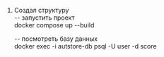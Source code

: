 1. Создал структуру  
    -- запустить проект  
    docker compose up --build  
  
    -- посмотреть базу данных  
    docker exec -i autstore-db psql -U user -d score  